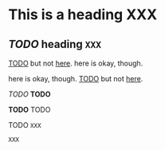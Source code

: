 # This is a heading XXX

## *TODO* heading `XXX`

[TODO](https://okay.com) but not [here](https://bad.com). here is okay, though.

here is okay, though. [TODO](https://okay.com) but not [here](https://bad.com).

*TODO* **TODO**

**TODO** TODO

TODO `XXX`

`XXX`
